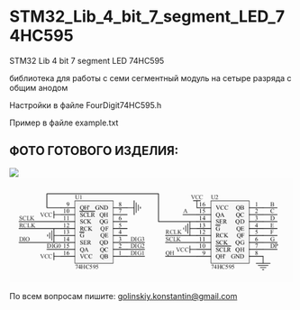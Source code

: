 # STM32_Lib_4_bit_7_segment_LED_74HC595
STM32 Lib 4 bit 7 segment LED 74HC595

библиотека для работы с семи сегментный модуль на сетыре разряда с общим анодом

Настройки в файле FourDigit74HC595.h

Пример в файле example.txt

## ФОТО ГОТОВОГО ИЗДЕЛИЯ:
![](https://github.com/GolinskiyKonstantin/STM32_Lib_4_bit_7_segment_LED_74HC595/blob/4_bit_7_segment_module.jpg)
![](https://github.com/GolinskiyKonstantin/STM32_Lib_4_bit_7_segment_LED_74HC595/blob/master/7-LED_74HC595.png)

По всем вопросам пишите: golinskiy.konstantin@gmail.com